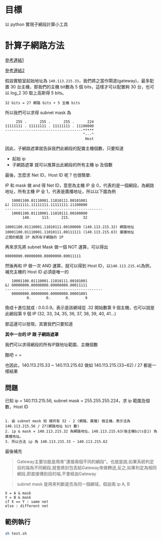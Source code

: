# 目標
以 python 實現子網段計算小工具

# 計算子網路方法
[參考連結1](https://bluemuta38.pixnet.net/blog/post/45543389)

[參考連結2](https://github.com/tehmaze/ipcalc/blob/master/ipcalc.py)

假設實驗室起始地址為 `140.113.215.33`，我們將之當作閘道(gateway)，最多配置 30 台主機，那我們的主機 bit數為 5 個 bits，這樣才可以配置夠 30 台，也可以 log_2 30 取上高斯得 5 bits。

`32 bits = 27 網路 bits + 5 主機 bits`

所以我們可以求得 subnet mask 為
```
     255 .      255 .      255 .      224
11111111 . 11111111 . 11111111 . 11100000
------------------------------------*****
                                    ^---^
                                     Host
```

因此，子網路遮罩就告訴我們此網段的配置主機個數，只要知道
* 起始 ip
* 子網路遮罩
就可以推算出此網段的所有主機 ip 及個數

最後，怎麼求 Net ID，Host ID 呢 ? 也很簡單:

IP 和 mask 做 and 得 Net ID，意思為主機 IP 全 0，代表的是一個網段，為網路地址，所有主機 IP 全 1，代表是廣播地址，所以以下圖為例

```
   10001100.01110001.11010111.00101001
&) 11111111.11111111.11111111.11100000
---------------------------------------------
   10001100.01110001.11010111.00100000
        140.     113.     215.      32
```
```
10001100.01110001.11010111.00100000 (140.113.215.32) 網路地址
10001100.01110001.11010111.00111111 (140.113.215.63) 廣播地址
之間的範圍 IP 為所有子網路的 IP
```

再來求先將 subnet Mask 做一個 NOT 運算，可以得出
```
00000000.00000000.00000000.00011111
```

然後再和 IP 做一次 AND 運算，就可以得到 Host ID，以`140.113.215.41`為例，補充主機的 Host ID 必須是唯一的

```
   10001100.01110001.11010111.00101001
&) 00000000.00000000.00000000.00011111
---------------------------------------------
   00000000.00000000.00000000.00001001
          0.       0.       0.       9
```


換成十進位就成 : 0.0.0.9。表示是該網域從 .32 開始數第 9 個主機，也可以說是此網段第 9 個 IP
(32, 33, 34, 35, 36, 37, 38, 39, 40, 41...)

那這邊可以發現，其實我們只要知道

**其中一台的 IP 跟 子網路遮罩**

我們可以求得網段的所有IP跟地址範圍、主機個數 

酷吧 = =

也因此，140.113.215.33 ~ 140.113.215.62 做如 140.113.215.(33~62) / 27 都是一樣結果 

## 問題
已知 ip = 140.113.215.56, subnet mask = 255.255.255.224，求 ip 範圍及個數，Host ID

```
 
1. 由 subnet mask 知 總共有 32 - 2 (網路、廣播) 個主機，表示法為 140.113.215.56 / 27(網路地址 bit 數)
2. ip & mask = 140.113.215.32 為網路地址，140.113.215.63(後主機bits全1) 為廣播地址。 
3. 所以合法 ip 為 140.113.215.33 ~ 140.113.215.62
```

最後補充
>Gateway主要功能是用來"連接兩個不同的網段"。也就是說,如果系統判定目的端為不同網段,就會將封包丟給Gateway來做轉送,反之,如果判定為相同網段,即直接傳到目的端,不會經由Gateway

> subnet mask 是用來判斷是否為同一個網域，假設兩 ip A, B
```
X = A & mask  
Y = B & mask
if X == Y : same net
else : different net 
```

## 範例執行
```bash
sh test.sh
```